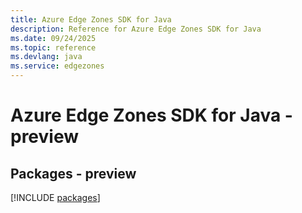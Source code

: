 ```yaml
---
title: Azure Edge Zones SDK for Java
description: Reference for Azure Edge Zones SDK for Java
ms.date: 09/24/2025
ms.topic: reference
ms.devlang: java
ms.service: edgezones
---
```

# Azure Edge Zones SDK for Java - preview
## Packages - preview
[!INCLUDE [packages](edge-zones-index.md)]